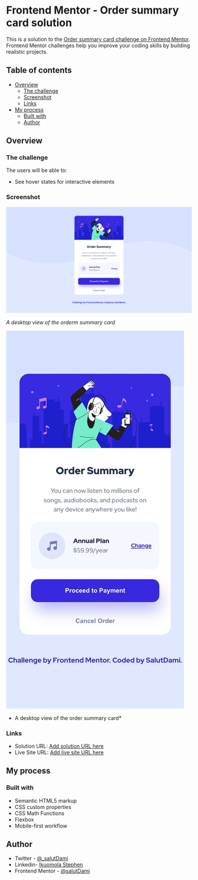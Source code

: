 # Frontend Mentor - Order summary card solution

This is a solution to the [Order summary card challenge on Frontend Mentor](https://www.frontendmentor.io/challenges/order-summary-component-QlPmajDUj). Frontend Mentor challenges help you improve your coding skills by building realistic projects.

## Table of contents

- [Overview](#overview)
  - [The challenge](#the-challenge)
  - [Screenshot](#screenshot)
  - [Links](#links)
- [My process](#my-process)
  - [Built with](#built-with)
  - [Author](#author)

## Overview

### The challenge

The users will be able to:

- See hover states for interactive elements

### Screenshot

![Desktop View](./screenshots/Desktop.jpeg)

_A desktop view of the orderm summary card_

![Mobile View ](./screenshots/Mobile.jpeg)

- A desktop view of the order summary card\*

### Links

- Solution URL: [Add solution URL here](https://github.com/stephenikuomola/order-summary-component)
- Live Site URL: [Add live site URL here](https://stephenikuomola.github.io/order-summary-component/)

## My process

### Built with

- Semantic HTML5 markup
- CSS custom properties
- CSS Math Functions
- Flexbox
- Mobile-first workflow

## Author

- Twitter - [@\_salutDami](https://www.twitter.com/stephenikuomola)
- Linkedin- [Ikuomola Stephen](https://www.linkedin.com/in/ikuomola-stephen/)
- Frontend Mentor - [@salutDami](https://www.frontendmentor.io/profile/stephenikuomola)
